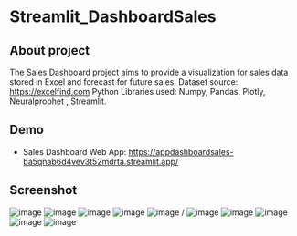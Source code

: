 # Streamlit_DashboardSales
## About project
The Sales Dashboard project aims to provide a visualization for sales data stored in Excel and forecast for future sales.
Dataset source: https://excelfind.com 
Python Libraries used: Numpy, Pandas, Plotly, Neuralprophet , Streamlit.
## Demo
- Sales Dashboard Web App:
https://appdashboardsales-ba5qnab6d4vev3t52mdrta.streamlit.app/
## Screenshot
![image](https://github.com/basia99ka/Streamlit_DashboardSales/assets/165905205/c851a533-5713-42c5-b5e4-b3b7cb04b654)
![image](https://github.com/basia99ka/Streamlit_DashboardSales/assets/165905205/502da743-59f2-452e-9b48-ba589fdbcc6f)
![image](https://github.com/basia99ka/Streamlit_DashboardSales/assets/165905205/7f63a5c3-3343-40a7-9136-b71a3d7f909d)
![image](https://github.com/basia99ka/Streamlit_DashboardSales/assets/165905205/8f34b9a6-f2f4-40c3-b124-10f439a8035a)
![image](https://github.com/basia99ka/Streamlit_DashboardSales/assets/165905205/3090b967-b64a-4528-a698-a162e857d26f)
/
![image](https://github.com/basia99ka/Streamlit_DashboardSales/assets/165905205/09c21483-a280-45ed-b129-62417edbbf6d)
![image](https://github.com/basia99ka/Streamlit_DashboardSales/assets/165905205/0e0a756b-bb64-49a2-8702-af659da0f563)
![image](https://github.com/basia99ka/Streamlit_DashboardSales/assets/165905205/05ac391b-d2f6-4683-b48f-40c19b34eef9)
![image](https://github.com/basia99ka/Streamlit_DashboardSales/assets/165905205/46b8b99a-b14f-4730-ad3a-84ff8a8ab45f)
![image](https://github.com/basia99ka/Streamlit_DashboardSales/assets/165905205/3c857b1f-3c43-4eef-a265-e138058f217a)

